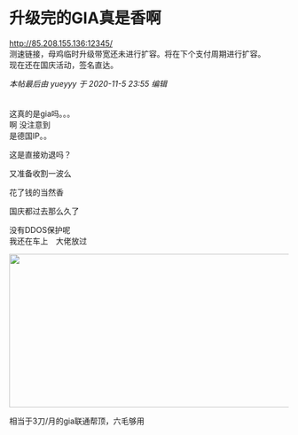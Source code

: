 # 升级完的GIA真是香啊


http://85.208.155.136:12345/<br />
测速链接，母鸡临时升级带宽还未进行扩容。将在下个支付周期进行扩容。<br />
现在还在国庆活动，签名直达。

<i class="pstatus"> 本帖最后由 yueyyy 于 2020-11-5 23:55 编辑 </i><br />
<br />
<img id="aimg_Hyev5" onclick="zoom(this, this.src, 0, 0, 0)" class="zoom" src="https://www.mpimg.cn/images/2020/11/05/TIM20201105233811.png" onmouseover="img_onmouseoverfunc(this)" onload="thumbImg(this)" border="0" alt="" /><br />
<br />
这真的是gia吗。。。<br />
啊 没注意到<br />
是德国IP。。<img id="aimg_fuCcU" onclick="zoom(this, this.src, 0, 0, 0)" class="zoom" src="https://cdn.jsdelivr.net/gh/hishis/forum-master/public/images/patch.gif" onmouseover="img_onmouseoverfunc(this)" onload="thumbImg(this)" border="0" alt="" />

这是直接劝退吗？<br />
<img id="aimg_Jz6id" onclick="zoom(this, this.src, 0, 0, 0)" class="zoom" src="https://tu.sunpma.com/imgs/2020/11/db9d63258d82f8eb.png" onmouseover="img_onmouseoverfunc(this)" onload="thumbImg(this)" border="0" alt="" />

又准备收割一波么

花了钱的当然香<img src="static/image/smiley/default/titter.gif" smilieid="9" border="0" alt="" />

国庆都过去那么久了

没有DDOS保护呢<br />
我还在车上　大佬放过

<img id="aimg_rFl6G" onclick="zoom(this, this.src, 0, 0, 0)" class="zoom" src="https://www.mpimg.cn/images/2020/11/05/1.png" onmouseover="img_onmouseoverfunc(this)" onload="thumbImg(this)" border="0" alt="" />

<img id="aimg_Wr8AI" onclick="zoom(this, this.src, 0, 0, 0)" class="zoom" width="600" height="277" src="https://s3.jpg.cm/2020/11/05/S1AdX.png" onmouseover="img_onmouseoverfunc(this)" onclick="zoom(this)" style="cursor:pointer" border="0" alt="" />

相当于3刀/月的gia<img src="static/image/smiley/default/lol.gif" smilieid="12" border="0" alt="" />联通帮顶，六毛够用
